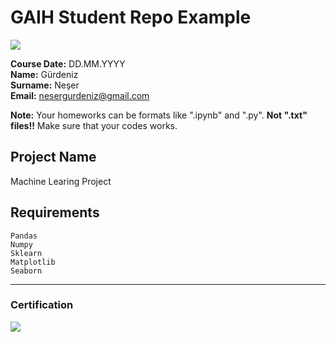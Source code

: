 # GAIH Student Repo Example
![](img/newlogo.png)

**Course Date:** DD.MM.YYYY  
**Name:** Gürdeniz  
**Surname:** Neşer  
**Email:** nesergurdeniz@gmail.com  

**Note:** Your homeworks can be formats like ".ipynb" and ".py". **Not ".txt" files!!** Make sure that your codes works.  

## Project Name
Machine Learing Project

## Requirements
```
Pandas
Numpy
Sklearn
Matplotlib
Seaborn
```
---

### Certification
![](img/TopLearnerCertificate.png)

